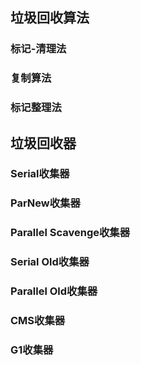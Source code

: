 ## 垃圾回收算法

### 标记-清理法

### 复制算法

### 标记整理法

## 垃圾回收器
### Serial收集器
### ParNew收集器
### Parallel Scavenge收集器
### Serial Old收集器
### Parallel Old收集器
### CMS收集器
### G1收集器
